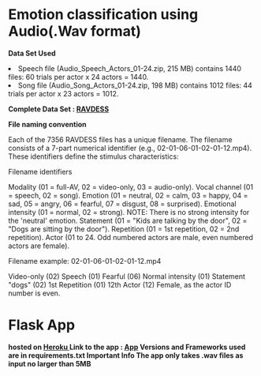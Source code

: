 <h1>Emotion classification using Audio(.Wav format)</h1>

<b> Data Set Used </b>

<li>Speech file (Audio_Speech_Actors_01-24.zip, 215 MB) contains 1440 files: 60 trials per actor x 24 actors = 1440.</li>
<li>Song file (Audio_Song_Actors_01-24.zip, 198 MB) contains 1012 files: 44 trials per actor x 23 actors = 1012.</li>

<b> Complete Data Set        : <a href="https://zenodo.org/record/1188976#.XSF23-hKiM9">RAVDESS</a> </b>


<b>File naming convention</b>

Each of the 7356 RAVDESS files has a unique filename. The filename consists of a 7-part numerical identifier (e.g., 02-01-06-01-02-01-12.mp4). These identifiers define the stimulus characteristics: 

Filename identifiers 

Modality (01 = full-AV, 02 = video-only, 03 = audio-only).
Vocal channel (01 = speech, 02 = song).
Emotion (01 = neutral, 02 = calm, 03 = happy, 04 = sad, 05 = angry, 06 = fearful, 07 = disgust, 08 = surprised).
Emotional intensity (01 = normal, 02 = strong). NOTE: There is no strong intensity for the 'neutral' emotion.
Statement (01 = "Kids are talking by the door", 02 = "Dogs are sitting by the door").
Repetition (01 = 1st repetition, 02 = 2nd repetition).
Actor (01 to 24. Odd numbered actors are male, even numbered actors are female).

Filename example: 02-01-06-01-02-01-12.mp4 

Video-only (02)
Speech (01)
Fearful (06)
Normal intensity (01)
Statement "dogs" (02)
1st Repetition (01)
12th Actor (12)
Female, as the actor ID number is even.





<h1> Flask App </h1>
<b> hosted on <a href="https://www.heroku.com"> Heroku </a>
<b> Link to the app : <a href="https://emo-app.herokuapp.com/">App</a></b>
  <b> Versions and Frameworks used are in requirements.txt </b>
<b>Important Info </b>
  The app only takes .wav files as input no larger than 5MB








